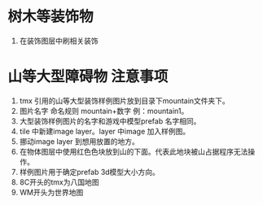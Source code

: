 # 树木等装饰物
1. 在装饰图层中刷相关装饰

# 山等大型障碍物 注意事项
1. tmx 引用的山等大型装饰样例图片放到目录下mountain文件夹下。
2. 图片名字 命名规则 mountain+数字 例：mountain1。
3. 大型装饰样例图片的名字和游戏中模型prefab 名字相同。
4. tile 中新建image layer。layer 中image 加入样例图。
5. 挪动image layer 到想用放置的地方。
6. 在物体图层中使用红色色块放到山的下面。代表此地块被山占据程序无法操作。
7. 样例图片用于确定prefab 3d模型大小方向。
8. 8C开头的tmx为八国地图
9. WM开头为世界地图